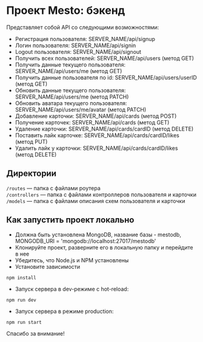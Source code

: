 # Проект Mesto: бэкенд
Представляет собой API со следующими возможностями:

* Регистрация пользователя: SERVER_NAME/api/signup
* Логин пользователя: SERVER_NAME/api/signin
* Logout пользователя: SERVER_NAME/api/signout
* Получить всех пользователей: SERVER_NAME/api/users (метод GET)
* Получить данные текущего пользователя: SERVER_NAME/api/users/me (метод GET)
* Получить данные пользователя по id: SERVER_NAME/api/users/userID (метод GET)
* Обновить данные текущего пользователя: SERVER_NAME/api/users/me (метод PATCH)
* Обновить аватара текущего пользователя: SERVER_NAME/api/users/me/avatar (метод PATCH)
* Добавление карточки: SERVER_NAME/api/cards (метод POST)
* Получение карточек: SERVER_NAME/api/cards (метод GET)
* Удаление карточки: SERVER_NAME/api/cards/cardID (метод DELETE)
* Поставить лайк карточке: SERVER_NAME/api/cards/cardID/likes (метод PUT)
* Удалить лайк у карточки: SERVER_NAME/api/cards/cardID/likes (метод DELETE)



## Директории

`/routes` — папка с файлами роутера  
`/controllers` — папка с файлами контроллеров пользователя и карточки   
`/models` — папка с файлами описания схем пользователя и карточки  
## Как запустить проект локально

* Должна быть установлена MongoDB, название базы - mestodb, MONGODB_URI = 'mongodb://localhost:27017/mestodb'
* Клонируйте проект, разверните его в локальную папку и перейдите в нее
* Убедитесь, что Node.js и NPM установлены
* Установите зависимости
```shell
npm install
```
* Запуск сервера в dev-режиме с hot-reload:
```shell
npm run dev
```
* Запуск сервера в режиме production:
```shell
npm run start
```
Спасибо за внимание!

